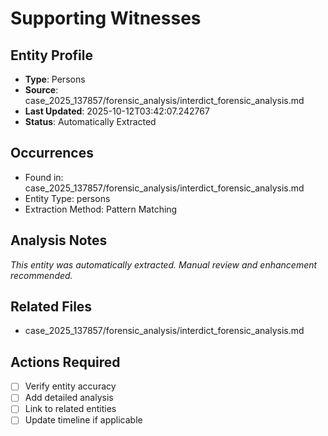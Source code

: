 # Supporting Witnesses

## Entity Profile
- **Type**: Persons
- **Source**: case_2025_137857/forensic_analysis/interdict_forensic_analysis.md
- **Last Updated**: 2025-10-12T03:42:07.242767
- **Status**: Automatically Extracted

## Occurrences
- Found in: case_2025_137857/forensic_analysis/interdict_forensic_analysis.md
- Entity Type: persons
- Extraction Method: Pattern Matching

## Analysis Notes
*This entity was automatically extracted. Manual review and enhancement recommended.*

## Related Files
- case_2025_137857/forensic_analysis/interdict_forensic_analysis.md

## Actions Required
- [ ] Verify entity accuracy
- [ ] Add detailed analysis
- [ ] Link to related entities
- [ ] Update timeline if applicable
